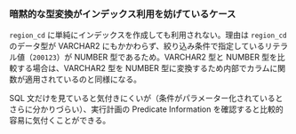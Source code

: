 ### 暗黙的な型変換がインデックス利用を妨げているケース

```region_cd``` に単純にインデックスを作成しても利用されない。理由は ```region_cd``` のデータ型が VARCHAR2 にもかかわらず、絞り込み条件で指定しているリテラル値（```200123```）が NUMBER 型であるため。VARCHAR2 型と NUMBER 型を比較する場合は、VARCHAR2 型を NUMBER 型に変換するため内部でカラムに関数が適用されているのと同様になる。

SQL 文だけを見ていると気付きにくいが（条件がパラメーター化されているとさらに分かりづらい）、実行計画の Predicate Information を確認すると比較的容易に気付くことができる。
